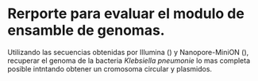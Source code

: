 # Rerporte para evaluar el modulo de ensamble de genomas.

Utilizando las secuencias obtenidas por Illumina () y Nanopore-MiniON (), recuperar el genoma de la bacteria _Klebsiella pneumonie_ lo mas completa posible intntando obtener un cromosoma circular y plasmidos.

